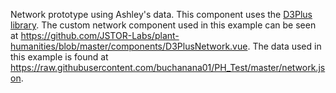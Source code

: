 <param ve-config layout="vtl">

<param ve-component 
       name="d3plus-network"
       src="/components/D3PlusNetwork.vue"
       selectors="tag:d3plus-network"
       icon="fa-sitemap"
       label="D3plus Network"
       dependencies="https://d3plus.org/js/d3plus-network.v0.6.full.min.js">

Network prototype using Ashley's data.  This component uses the [D3Plus library](https://d3plus.org/).  The custom network component used in this example can be seen at https://github.com/JSTOR-Labs/plant-humanities/blob/master/components/D3PlusNetwork.vue.  The data used in this example is found at https://raw.githubusercontent.com/buchanana01/PH_Test/master/network.json.
<param ve-d3plus-network url="https://raw.githubusercontent.com/buchanana01/PH_Test/master/network.json">